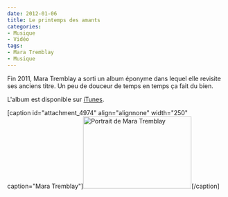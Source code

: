 ```yaml
---
date: 2012-01-06
title: Le printemps des amants
categories:
- Musique
- Vidéo
tags:
- Mara Tremblay
- Musique
---
```

Fin 2011, Mara Tremblay a sorti un album éponyme dans lequel elle revisite ses anciens titre.
Un peu de douceur de temps en temps ça fait du bien.
<!--more-->

L'album est disponible sur <a title="Lien vers l'album dans iTunes" href="https://itunes.apple.com/ch/album/mara-tremblay/id473385910?l=fr">iTunes</a>.

[caption id="attachment_4974" align="alignnone" width="250" caption="Mara Tremblay"]<a href="https://dlgjp9x71cipk.cloudfront.net/2012/01/307855.jpg"><img class="size-medium wp-image-4974 " title="Mara Tremblay" src="https://dlgjp9x71cipk.cloudfront.net/2012/01/307855-250x166.jpg" alt="Portrait de Mara Tremblay" width="250" height="166" /></a>[/caption]

